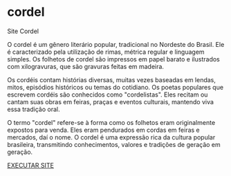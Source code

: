 # cordel
 Site Cordel


O cordel é um gênero literário popular, tradicional no Nordeste do Brasil. Ele é caracterizado pela utilização de rimas, métrica regular e linguagem simples. Os folhetos de cordel são impressos em papel barato e ilustrados com xilogravuras, que são gravuras feitas em madeira.

Os cordéis contam histórias diversas, muitas vezes baseadas em lendas, mitos, episódios históricos ou temas do cotidiano. Os poetas populares que escrevem cordéis são conhecidos como "cordelistas". Eles recitam ou cantam suas obras em feiras, praças e eventos culturais, mantendo viva essa tradição oral.

O termo "cordel" refere-se à forma como os folhetos eram originalmente expostos para venda. Eles eram pendurados em cordas em feiras e mercados, daí o nome. O cordel é uma expressão rica da cultura popular brasileira, transmitindo conhecimentos, valores e tradições de geração em geração.

<a href="https://dayaslva.github.io/cordel/" target="_blank" rel="follow">EXECUTAR SITE</a>